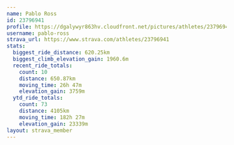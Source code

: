 ```yaml
---
name: Pablo Ross
id: 23796941
profile: https://dgalywyr863hv.cloudfront.net/pictures/athletes/23796941/14615399/1/large.jpg
username: pablo-ross
strava_url: https://www.strava.com/athletes/23796941
stats:
  biggest_ride_distance: 620.25km
  biggest_climb_elevation_gain: 1960.6m
  recent_ride_totals:
    count: 10
    distance: 650.87km
    moving_time: 26h 47m
    elevation_gain: 3759m
  ytd_ride_totals:
    count: 73
    distance: 4105km
    moving_time: 182h 27m
    elevation_gain: 23339m
layout: strava_member
--- 
```

